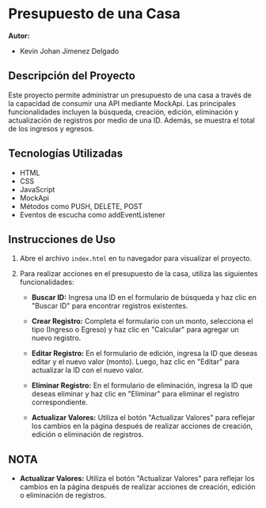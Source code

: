 # Presupuesto de una Casa

**Autor:**

- Kevin Johan Jimenez Delgado

## Descripción del Proyecto

Este proyecto permite administrar un presupuesto de una casa a través de la capacidad de consumir una API mediante MockApi. Las principales funcionalidades incluyen la búsqueda, creación, edición, eliminación y actualización de registros por medio de una ID. Además, se muestra el total de los ingresos y egresos.

## Tecnologías Utilizadas

- HTML
- CSS
- JavaScript
- MockApi
- Métodos como PUSH, DELETE, POST
- Eventos de escucha como addEventListener

## Instrucciones de Uso

1. Abre el archivo `index.html` en tu navegador para visualizar el proyecto.

2. Para realizar acciones en el presupuesto de la casa, utiliza las siguientes funcionalidades:

   - **Buscar ID:** Ingresa una ID en el formulario de búsqueda y haz clic en "Buscar ID" para encontrar registros existentes.

   - **Crear Registro:** Completa el formulario con un monto, selecciona el tipo (Ingreso o Egreso) y haz clic en "Calcular" para agregar un nuevo registro.

   - **Editar Registro:** En el formulario de edición, ingresa la ID que deseas editar y el nuevo valor (monto). Luego, haz clic en "Editar" para actualizar la ID con el nuevo valor.

   - **Eliminar Registro:** En el formulario de eliminación, ingresa la ID que deseas eliminar y haz clic en "Eliminar" para eliminar el registro correspondiente.

   - **Actualizar Valores:** Utiliza el botón "Actualizar Valores" para reflejar los cambios en la página después de realizar acciones de creación, edición o eliminación de registros.

## NOTA

- **Actualizar Valores:** Utiliza el botón "Actualizar Valores" para reflejar los cambios en la página después de realizar acciones de creación, edición o eliminación de registros.
